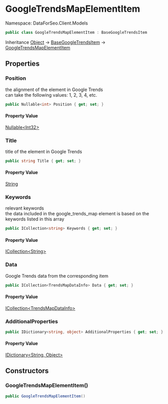 # GoogleTrendsMapElementItem

Namespace: DataForSeo.Client.Models

```csharp
public class GoogleTrendsMapElementItem : BaseGoogleTrendsItem
```

Inheritance [Object](https://docs.microsoft.com/en-us/dotnet/api/system.object) → [BaseGoogleTrendsItem](./dataforseo.client.models.basegoogletrendsitem.md) → [GoogleTrendsMapElementItem](./dataforseo.client.models.googletrendsmapelementitem.md)

## Properties

### **Position**

the alignment of the element in Google Trends
 <br>can take the following values: 1, 2, 3, 4, etc.

```csharp
public Nullable<int> Position { get; set; }
```

#### Property Value

[Nullable&lt;Int32&gt;](https://docs.microsoft.com/en-us/dotnet/api/system.nullable-1)<br>

### **Title**

title of the element in Google Trends

```csharp
public string Title { get; set; }
```

#### Property Value

[String](https://docs.microsoft.com/en-us/dotnet/api/system.string)<br>

### **Keywords**

relevant keywords
 <br>the data included in the google_trends_map element is based on the keywords listed in this array

```csharp
public ICollection<string> Keywords { get; set; }
```

#### Property Value

[ICollection&lt;String&gt;](https://docs.microsoft.com/en-us/dotnet/api/system.collections.generic.icollection-1)<br>

### **Data**

Google Trends data from the corresponding item

```csharp
public ICollection<TrendsMapDataInfo> Data { get; set; }
```

#### Property Value

[ICollection&lt;TrendsMapDataInfo&gt;](./dataforseo.client.models.trendsmapdatainfo.md)<br>

### **AdditionalProperties**

```csharp
public IDictionary<string, object> AdditionalProperties { get; set; }
```

#### Property Value

[IDictionary&lt;String, Object&gt;](https://docs.microsoft.com/en-us/dotnet/api/system.collections.generic.idictionary-2)<br>

## Constructors

### **GoogleTrendsMapElementItem()**

```csharp
public GoogleTrendsMapElementItem()
```
